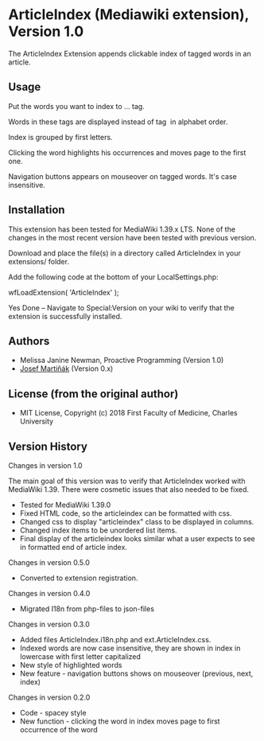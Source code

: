 # ArticleIndex (Mediawiki extension), Version 1.0

The ArticleIndex Extension appends clickable index of tagged words in an article.

## Usage

Put the words you want to index to ‎<aindex>...‎</aindex> tag.

Words in these tags are displayed instead of tag ‎<articleindex /> in alphabet order.

Index is grouped by first letters.

Clicking the word highlights his occurrences and moves page to the first one.

Navigation buttons appears on mouseover on tagged words. It's case insensitive.

## Installation

This extension has been tested for MediaWiki 1.39.x LTS.  None of the 
changes in the most recent version have been tested with previous version.

Download and place the file(s) in a directory called ArticleIndex in your extensions/ folder.

Add the following code at the bottom of your LocalSettings.php:

wfLoadExtension( 'ArticleIndex' );

Yes Done – Navigate to Special:Version on your wiki to verify that the extension is successfully installed.

## Authors
* Melissa Janine Newman, Proactive Programming (Version 1.0)
* [Josef Martiňák](https://www.wikiskripta.eu/w/User:Josmart) (Version 0.x)

## License (from the original author)
* MIT License, Copyright (c) 2018 First Faculty of Medicine, Charles University

## Version History

Changes in version 1.0

The main goal of this version was to verify that ArticleIndex 
worked with MediaWiki 1.39.  There were cosmetic issues that also
needed to be fixed.

* Tested for MediaWiki 1.39.0
* Fixed HTML code, so the articleindex can be formatted with css.
* Changed css to display "articleindex" class to be displayed in columns.
* Changed index items to be unordered list items.
* Final display of the articleindex looks similar what a user expects to see in formatted end of article index.

Changes in version 0.5.0

* Converted to extension registration.

Changes in version 0.4.0

* Migrated I18n from php-files to json-files

Changes in version 0.3.0

* Added files ArticleIndex.i18n.php and ext.ArticleIndex.css.
* Indexed words are now case insensitive, they are shown in index in lowercase with first letter capitalized
* New style of highlighted words
* New feature - navigation buttons shows on mouseover (previous, next, index)

Changes in version 0.2.0

* Code - spacey style
* New function - clicking the word in index moves page to first occurrence of the word
